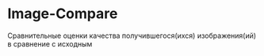 # Image-Compare
Сравнительные оценки качества получившегося(ихся) изображения(ий) в сравнение с исходным 
